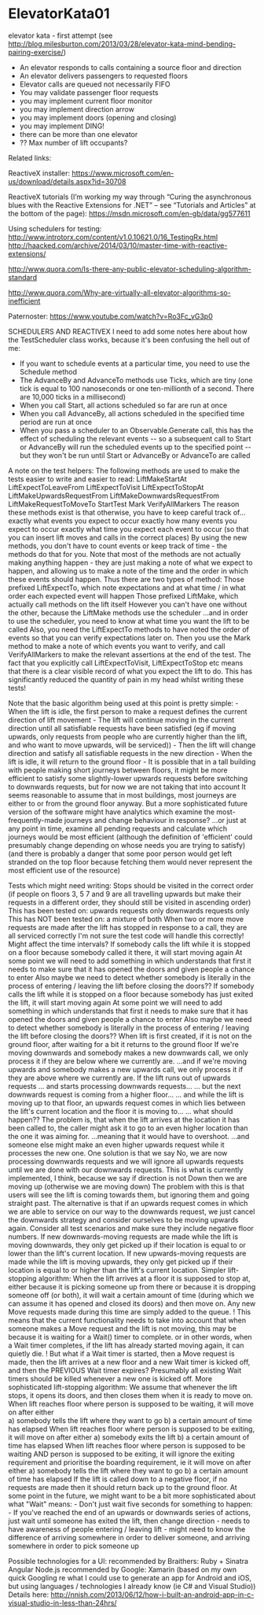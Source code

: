 # ElevatorKata01
elevator kata - first attempt (see http://blog.milesburton.com/2013/03/28/elevator-kata-mind-bending-pairing-exercise/)

- An elevator responds to calls containing a source floor and direction
- An elevator delivers passengers to requested floors
- Elevator calls are queued not necessarily FIFO
- You may validate passenger floor requests
- you may implement current floor monitor
- you may implement direction arrow
- you may implement doors (opening and closing)
- you may implement DING!
- there can be more than one elevator
- ?? Max number of lift occupants?

Related links:

ReactiveX installer:
https://www.microsoft.com/en-us/download/details.aspx?id=30708
 
ReactiveX tutorials (I’m working my way through “Curing the asynchronous blues with the Reactive Extensions for .NET” – see “Tutorials and Articles” at the bottom of the page):
https://msdn.microsoft.com/en-gb/data/gg577611

Using schedulers for testing:
http://www.introtorx.com/content/v1.0.10621.0/16_TestingRx.html
http://haacked.com/archive/2014/03/10/master-time-with-reactive-extensions/

http://www.quora.com/Is-there-any-public-elevator-scheduling-algorithm-standard

http://www.quora.com/Why-are-virtually-all-elevator-algorithms-so-inefficient

Paternoster: https://www.youtube.com/watch?v=Ro3Fc_yG3p0

SCHEDULERS AND REACTIVEX
I need to add some notes here about how the TestScheduler class works, because it's been confusing the hell out of me:
- If you want to schedule events at a particular time, you need to use the Schedule method
- The AdvanceBy and AdvanceTo methods use Ticks, which are tiny (one tick is equal to 100 nanoseconds or one ten-millionth of a second. There are 10,000 ticks in a millisecond)
- When you call Start, all actions scheduled so far are run at once
- When you call AdvanceBy, all actions scheduled in the specified time period are run at once
- When you pass a scheduler to an Observable.Generate call, this has the effect of scheduling the relevant events
	-- so a subsequent call to Start or AdvanceBy will run the scheduled events up to the specified point
	-- but they won't be run until Start or AdvanceBy or AdvanceTo are called
	
A note on the test helpers:
The following methods are used to make the tests easier to write and easier to read:
	LiftMakeStartAt
	LiftExpectToLeaveFrom
	LiftExpectToVisit
	LiftExpectToStopAt
	LiftMakeUpwardsRequestFrom
	LiftMakeDownwardsRequestFrom
	LiftMakeRequestToMoveTo
	StartTest
	Mark
	VerifyAllMarkers
The reason these methods exist is that otherwise, you have to keep careful track of...
	exactly what events you expect to occur
	exactly how many events you expect to occur
	exactly what time you expect each event to occur (so that you can insert lift moves and calls in the correct places)
By using the new methods, you don't have to count events or keep track of time - the methods do that for you.
	Note that most of the methods are not actually making anything happen
	- they are just making a note of what we expect to happen, 
	and allowing us to make a note of the time and the order in which these events should happen.
	Thus there are two types of method:
		Those prefixed LiftExpectTo, which note expectations and at what time / in what order each expected event will happen
		Those prefixed LiftMake, which actually call methods on the lift itself
	However you can't have one without the other, because the LiftMake methods use the scheduler
		...and in order to use the scheduler, you need to know at what time you want the lift to be called
	Also, you need the LiftExpectTo methods to have noted the order of events so that you can verify expectations later on.
Then you use the Mark method to make a note of which events you want to verify, 
	and call VerifyAllMarkers to make the relevant assertions at the end of the test.
	The fact that you explicitly call LiftExpectToVisit, LiftExpectToStop etc means that there is a clear visible record of what you expect the lift to do.
	This has significantly reduced the quantity of pain in my head whilst writing these tests!

Note that the basic algorithm being used at this point is pretty simple:
	- When the lift is idle, the first person to make a request defines the current direction of lift movement
	- The lift will continue moving in the current direction until all satisfiable requests have been satisfied 
		(eg if moving upwards, only requests from people who are currently higher than the lift, and who want to move upwards, will be serviced))
	- Then the lift will change direction and satisfy all satisfiable requests in the new direction
	- When the lift is idle, it will return to the ground floor
	- It is possible that in a tall building with people making short journeys between floors, it might be more efficient to satisfy some slightly-lower upwards requests before switching to downwards requests, but for now we are not taking that into account
		It seems reasonable to assume that in most buildings, most journeys are either to or from the ground floor anyway.
		But a more sophisticated future version of the software might have analytics which examine the most-frequently-made journeys and change behaviour in response?
		...or just at any point in time, examine all pending requests and calculate which journeys would be most efficient 
			(although the definition of 'efficient' could presumably change depending on whose needs you are trying to satisfy)
			(and there is probably a danger that some poor person would get left stranded on the top floor because fetching them would never represent the most efficient use of the resource)
	
Tests which might need writing:
Stops should be visited in the correct order (if people on floors 3, 5 7 and 9 are all travelling upwards but make their requests in a different order, they should still be visited in ascending order)
	This has been tested on:
		upwards requests only
		downwards requests only
	This has NOT been tested on:
		a mixture of both
When two or more move requests are made after the lift has stopped in response to a call, they are all serviced correctly
	I'm not sure the test code will handle this correctly! Might affect the time intervals?
If somebody calls the lift while it is stopped on a floor because somebody called it there, it will start moving again
	At some point we will need to add something in which understands that first it needs to make sure that it has opened the doors and given people a chance to enter
	Also maybe we need to detect whether somebody is literally in the process of entering / leaving the lift before closing the doors??
If somebody calls the lift while it is stopped on a floor because somebody has just exited the lift, it will start moving again
	At some point we will need to add something in which understands that first it needs to make sure that it has opened the doors and given people a chance to enter
	Also maybe we need to detect whether somebody is literally in the process of entering / leaving the lift before closing the doors??
When lift is first created, if it is not on the ground floor, after waiting for a bit it returns to the ground floor
If we're moving downwards and somebody makes a new downwards call, we only process it if they are below where we currently are.
	...and if we're moving upwards and somebody makes a new upwards call, we only process it if they are above where we currently are.
If the lift runs out of upwards requests 
	... and starts processing downwards requests...
	... but the next downwards request is coming from a higher floor...
	... and while the lift is moving up to that floor, an upwards request comes in which lies between the lift's current location and the floor it is moving to...
	... what should happen??
		The problem is, that when the lift arrives at the location it has been called to, the caller might ask it to go to an even higher location than the one it was aiming for. 
			...meaning that it would have to overshoot.
			...and someone else might make an even higher upwards request while it processes the new one.
		One solution is that we say No, we are now processing downwards requests and we will ignore all upwards requests until we are done with our downwards requests.
			This is what is currently implemented, I think, because we say if direction is not Down then we are moving up (otherwise we are moving down)
			The problem with this is that users will see the lift is coming towards them, but ignoring them and going straight past.
		The alternative is that if an upwards request comes in which we are able to service on our way to the downwards request, we just cancel the downwards strategy and consider ourselves to be moving upwards again.
Consider all test scenarios and make sure they include negative floor numbers.
If new downwards-moving requests are made while the lift is moving downwards, they only get picked up if their location is equal to or lower than the lift's current location.
If new upwards-moving requests are made while the lift is moving upwards, they only get picked up if their location is equal to or higher than the lift's current location.
Simpler lift-stopping algorithm:
	When the lift arrives at a floor it is supposed to stop at, either because it is picking someone up from there or because it is dropping someone off (or both),
	it will wait a certain amount of time (during which we can assume it has opened and closed its doors) and then move on.
	Any new Move requests made during this time are simply added to the queue.
		! This means that the current functionality needs to take into account that when someone makes a Move request and the lift is not moving, this may be because it is waiting for a Wait() timer to complete.
		or in other words, when a Wait timer completes, if the lift has already started moving again, it can quietly die.
		! But what if a Wait timer is started, then a Move request is made, then the lift arrives at a new floor and a new Wait timer is kicked off, and then the PREVIOUS Wait timer expires?
		Presumably all existing Wait timers should be killed whenever a new one is kicked off.
More sophisticated lift-stopping algorithm:
	We assume that whenever the lift stops, it opens its doors, and then closes them when it is ready to move on.
	When lift reaches floor where person is supposed to be waiting, it will move on after either	
		a) somebody tells the lift where they want to go
		b) a certain amount of time has elapsed
	When lift reaches floor where person is supposed to be exiting, it will move on after either
		a) somebody exits the lift
		b) a certain amount of time has elapsed
	When lift reaches floor where person is supposed to be waiting AND person is supposed to be exiting, 
	it will ignore the exiting requirement and prioritise the boarding requirement, ie it will move on after either	
		a) somebody tells the lift where they want to go
		b) a certain amount of time has elapsed
If the lift is called down to a negative floor, if no requests are made then it should return back up to the ground floor.
At some point in the future, we might want to be a bit more sophisticated about what "Wait" means:
	- Don't just wait five seconds for something to happen:
	- If you've reached the end of an upwards or downwards series of actions, just wait until someone has exited the lift, then change direction
		- needs to have awareness of people entering / leaving lift
		- might need to know the difference of arriving somewhere in order to deliver someone, and arriving somewhere in order to pick someone up
		
Possible technologies for a UI: 
	recommended by Braithers:
		Ruby + Sinatra
		Angular
		Node.js
	recommended by Google:
		Xamarin (based on my own quick Googling re what I could use to generate an app for Android and iOS, but using languages / technologies I already know (ie C# and Visual Studio))
			Details here: http://nnish.com/2013/06/12/how-i-built-an-android-app-in-c-visual-studio-in-less-than-24hrs/